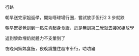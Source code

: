 行路

朝早送完家姐返學，開始喺球場行圈，嘗試放手但行2 3 步就跌

朝早既晏覺訓到一點先肯起身食飯，於是無訓第二覺就去接家姐放學

返到黎飲埋奶就體力不支暈到了

夜晚同姨媽食飯，夜晚識推住超市車行，叻叻豬